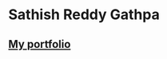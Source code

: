 # Sathish Reddy Gathpa 
## <a href="https://sathish2379.github.io" target="_blank">My portfolio</a>


